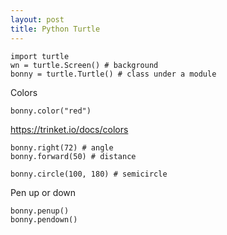 ```yaml
---
layout: post
title: Python Turtle
---
```


```
import turtle 
wn = turtle.Screen() # background
bonny = turtle.Turtle() # class under a module
```

Colors
```
bonny.color("red")
```

https://trinket.io/docs/colors

```
bonny.right(72) # angle
bonny.forward(50) # distance
```

```
bonny.circle(100, 180) # semicircle
```

Pen up or down
```
bonny.penup()
bonny.pendown()
```
